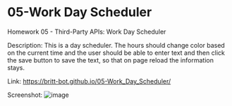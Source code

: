 # 05-Work Day Scheduler
Homework 05 - Third-Party APIs: Work Day Scheduler

Description:
This is a day scheduler. The hours should change color based on the current time and the user should be able to enter text and then click the save button to save the text, so that on page reload the information stays.


Link:
https://britt-bot.github.io/05-Work_Day_Scheduler/


Screenshot:
![image](https://user-images.githubusercontent.com/77466708/111396625-7cf6ec80-868d-11eb-96fc-e31ebb096109.png)




